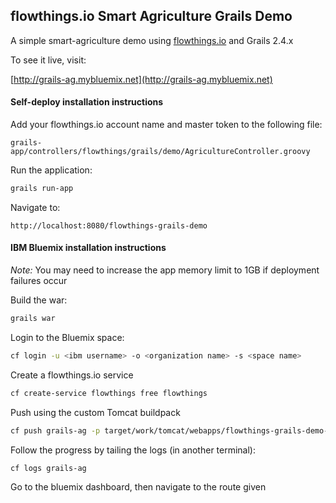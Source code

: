 ## flowthings.io Smart Agriculture Grails Demo

A simple smart-agriculture demo using [flowthings.io](https://flowthings.io) and Grails 2.4.x

To see it live, visit:

[http://grails-ag.mybluemix.net](http://grails-ag.mybluemix.net)

#### Self-deploy installation instructions
Add your flowthings.io account name and master token to the following file:
```
grails-app/controllers/flowthings/grails/demo/AgricultureController.groovy
```

Run the application:
```sh
grails run-app
```

Navigate to:
```
http://localhost:8080/flowthings-grails-demo
```

#### IBM Bluemix installation instructions

*Note:* You may need to increase the app memory limit to 1GB if deployment failures occur

Build the war: 
```sh
grails war
```

Login to the Bluemix space:
```sh
cf login -u <ibm username> -o <organization name> -s <space name>
```

Create a flowthings.io service
```sh
cf create-service flowthings free flowthings
```

Push using the custom Tomcat buildpack
```sh
cf push grails-ag -p target/work/tomcat/webapps/flowthings-grails-demo-0.1.war -b https://github.com/cloudfoundry/java-buildpack.git -f manifest.yml
```

Follow the progress by tailing the logs (in another terminal):
```sh
cf logs grails-ag
```

Go to the bluemix dashboard, then navigate to the route given